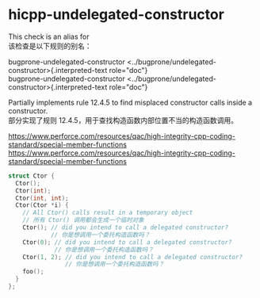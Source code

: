 # hicpp-undelegated-constructor

This check is an alias for  
该检查是以下规则的别名：

bugprone-undelegated-constructor <../bugprone/undelegated-constructor>{.interpreted-text role="doc"}  
bugprone-undelegated-constructor <../bugprone/undelegated-constructor>{.interpreted-text role="doc"}

Partially implements rule 12.4.5 to find misplaced constructor calls inside a constructor.  
部分实现了规则 12.4.5，用于查找构造函数内部位置不当的构造函数调用。

https://www.perforce.com/resources/qac/high-integrity-cpp-coding-standard/special-member-functions  
https://www.perforce.com/resources/qac/high-integrity-cpp-coding-standard/special-member-functions

```c++
struct Ctor {
  Ctor();
  Ctor(int);
  Ctor(int, int);
  Ctor(Ctor *i) {
    // All Ctor() calls result in a temporary object
    // 所有 Ctor() 调用都会生成一个临时对象
    Ctor(); // did you intend to call a delegated constructor?
            // 你是想调用一个委托构造函数吗？
    Ctor(0); // did you intend to call a delegated constructor?
             // 你是想调用一个委托构造函数吗？
    Ctor(1, 2); // did you intend to call a delegated constructor?
                // 你是想调用一个委托构造函数吗？
    foo();
  }
};
```

